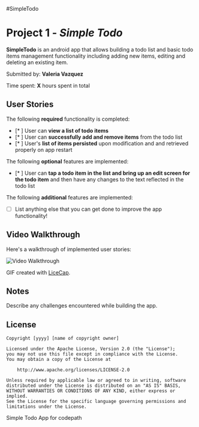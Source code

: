 #SimpleTodo

# Project 1 - *Simple Todo*

**SimpleTodo** is an android app that allows building a todo list and basic todo items management functionality including adding new items, editing and deleting an existing item.

Submitted by: **Valeria Vazquez**

Time spent: **X** hours spent in total

## User Stories

The following **required** functionality is completed:

* [* ] User can **view a list of todo items**
* [* ] User can **successfully add and remove items** from the todo list
* [* ] User's **list of items persisted** upon modification and and retrieved properly on app restart

The following **optional** features are implemented:

* [* ] User can **tap a todo item in the list and bring up an edit screen for the todo item** and then have any changes to the text reflected in the todo list

The following **additional** features are implemented:

* [ ] List anything else that you can get done to improve the app functionality!

## Video Walkthrough

Here's a walkthrough of implemented user stories:

<img src='http://i.imgur.com/link/to/your/gif/file.gif' title='Video Walkthrough' width='' alt='Video Walkthrough' />

GIF created with [LiceCap](http://www.cockos.com/licecap/).

## Notes

Describe any challenges encountered while building the app.

## License

    Copyright [yyyy] [name of copyright owner]

    Licensed under the Apache License, Version 2.0 (the "License");
    you may not use this file except in compliance with the License.
    You may obtain a copy of the License at

        http://www.apache.org/licenses/LICENSE-2.0

    Unless required by applicable law or agreed to in writing, software
    distributed under the License is distributed on an "AS IS" BASIS,
    WITHOUT WARRANTIES OR CONDITIONS OF ANY KIND, either express or implied.
    See the License for the specific language governing permissions and
    limitations under the License.

Simple Todo App for codepath
